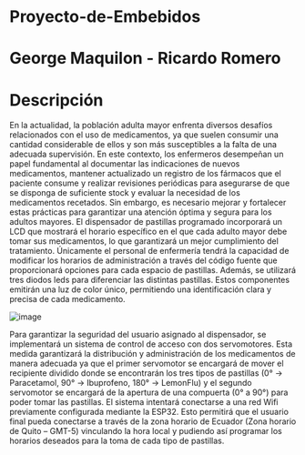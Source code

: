# Proyecto-de-Embebidos
# George Maquilon - Ricardo Romero

# Descripción

En la actualidad, la población adulta mayor enfrenta diversos desafíos relacionados con el uso de medicamentos, ya que suelen consumir una cantidad considerable de ellos y son más susceptibles a la falta de una adecuada supervisión. En este contexto, los enfermeros desempeñan un papel fundamental al documentar las indicaciones de nuevos medicamentos, mantener actualizado un registro de los fármacos que el paciente consume y realizar revisiones periódicas para asegurarse de que se disponga de suficiente stock y evaluar la necesidad de los medicamentos recetados. Sin embargo, es necesario mejorar y fortalecer estas prácticas para garantizar una atención óptima y segura para los adultos mayores. El dispensador de pastillas programado incorporará un LCD que mostrará el horario específico en el que cada adulto mayor debe tomar sus medicamentos, lo que garantizará un mejor cumplimiento del tratamiento. Únicamente el personal de enfermería tendrá la capacidad de modificar los horarios de administración a través del código fuente que proporcionará opciones para cada espacio de pastillas. Además, se utilizará tres diodos leds para diferenciar las distintas pastillas. Estos componentes emitirán una luz de color único, permitiendo una identificación clara y precisa de cada medicamento.

![image](https://github.com/goergito/Proyecto-de-Embebidos/assets/137368787/d5c87343-4b17-4b51-af02-b39615f9efc8)


Para garantizar la seguridad del usuario asignado al dispensador, se implementará un sistema de control de acceso con dos servomotores. Esta medida garantizará la distribución y administración de los medicamentos de manera adecuada ya que el primer servomotor se encargará de mover el recipiente dividido donde se encontrarán los tres tipos de pastillas (0° -> Paracetamol, 90° -> Ibuprofeno, 180° -> LemonFlu) y el segundo servomotor se encargará de la apertura de una compuerta (0° a 90°) para poder tomar las pastillas.
El sistema intentará conectarse a una red Wifi previamente configurada mediante la ESP32. Esto permitirá que el usuario final pueda conectarse a través de la zona horario de Ecuador (Zona horario de Quito – GMT-5) vinculando la hora local y pudiendo así programar los horarios deseados para la toma de cada tipo de pastillas.
